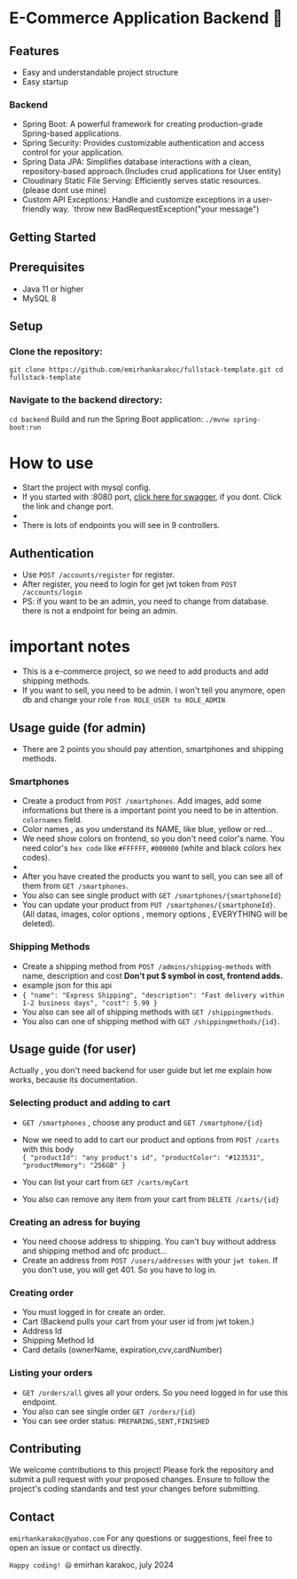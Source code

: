 # E-Commerce Application Backend 🚀

## Features

- Easy and understandable project structure
- Easy startup

### Backend

- Spring Boot: A powerful framework for creating production-grade Spring-based applications.
- Spring Security: Provides customizable authentication and access control for your application.
- Spring Data JPA: Simplifies database interactions with a clean, repository-based approach.(Includes crud applications for User entity)
- Cloudinary Static File Serving: Efficiently serves static resources. (please dont use mine)
- Custom API Exceptions: Handle and customize exceptions in a user-friendly way. `throw new BadRequestException("your message")

## Getting Started

## Prerequisites

- Java 11 or higher
- MySQL 8

## Setup

### Clone the repository:

`git clone https://github.com/emirhankarakoc/fullstack-template.git
cd fullstack-template`

### Navigate to the backend directory:

`cd backend`
Build and run the Spring Boot application:
`./mvnw spring-boot:run`

# How to use

- Start the project with mysql config.
- If you started with :8080 port, [click here for swagger](http://localhost:8080/swagger-ui/index.html), if you dont. Click the link and change port.
-
- There is lots of endpoints you will see in 9 controllers.

## Authentication

- Use `POST /accounts/register` for register.
- After register, you need to login for get jwt token from `POST /accounts/login`
- PS: if you want to be an admin, you need to change from database. there is not a endpoint for being an admin.

# important notes

- This is a e-commerce project, so we need to add products and add shipping methods.
- If you want to sell, you need to be admin. I won't tell you anymore, open db and change your role `from ROLE_USER to ROLE_ADMIN`

## Usage guide (for admin)

- There are 2 points you should pay attention, smartphones and shipping methods.

### Smartphones

- Create a product from `POST /smartphones`. Add images, add some informations but there is a important point you need to be in attention. `colornames` field.
- Color names , as you understand its NAME, like blue, yellow or red...
- We need show colors on frontend, so you don't need color's name. You need color's `hex code` like `#FFFFFF`, `#000000` (white and black colors hex codes).
-
- After you have created the products you want to sell, you can see all of them
  from `GET /smartphones`.
- You also can see single product with `GET /smartphones/{smartphoneId}`
- You can update your product from `PUT /smartphones/{smartphoneId}`. (All datas, images, color options , memory options , EVERYTHING will be deleted).

### Shipping Methods

- Create a shipping method from `POST /admins/shipping-methods` with name, description and cost <strong>Don't put $ symbol in cost, frontend adds.</strong><br>
- example json for this api
- `{
  "name": "Express Shipping",
  "description": "Fast delivery within 1-2 business days",
  "cost": 5.99
}`
- You also can see all of shipping methods with `GET /shippingmethods`.
- You also can one of shipping method with `GET /shippingmethods/{id}`.

## Usage guide (for user)

Actually , you don't need backend for user guide but let me explain how works, because its documentation.

### Selecting product and adding to cart

- `GET /smartphones` , choose any product and `GET /smartphone/{id}`
- Now we need to add to cart our product and options from `POST /carts` with this body <br> `{
  "productId": "any product's id",
  "productColor": "#123531",
  "productMemory": "256GB"
}`

- You can list your cart from `GET /carts/myCart`
- You also can remove any item from your cart from `DELETE /carts/{id}`

### Creating an adress for buying

- You need choose address to shipping. You can't buy without address and shipping method and ofc product...
- Create an address from `POST /users/addresses` with your `jwt token`. If you don't use, you will get 401. So you have to log in.

### Creating order
- You must logged in for create an order.
- Cart (Backend pulls your cart from your user id from jwt token.)
- Address Id 
- Shipping Method Id
- Card details (ownerName, expiration,cvv,cardNumber)

### Listing your orders
- `GET /orders/all` gives all your orders. So you need logged in for use this endpoint.
- You also can see single order `GET /orders/{id}`
- You can see order status:  `PREPARING,SENT,FINISHED` 



## Contributing

We welcome contributions to this project! Please fork the repository and submit a pull request with your proposed changes. Ensure to follow the project's coding standards and test your changes before submitting.

## Contact

`emirhankarakoc@yahoo.com`
For any questions or suggestions, feel free to open an issue or contact us directly.

`Happy coding! 😄`
emirhan karakoc, july 2024
